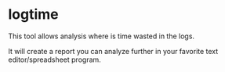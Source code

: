 # logtime

This tool allows analysis where is time wasted in the logs.

It will create a report you can analyze further in your favorite
text editor/spreadsheet program.